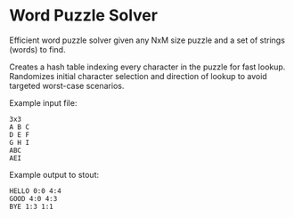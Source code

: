 # Word Puzzle Solver
Efficient word puzzle solver given any NxM size puzzle and a set of strings (words) to find.

Creates a hash table indexing every character in the puzzle for fast lookup.  Randomizes initial character selection and direction of lookup to avoid targeted worst-case scenarios.

Example input file:
```
3x3
A B C
D E F
G H I
ABC
AEI
```
Example output to stout:
```
HELLO 0:0 4:4
GOOD 4:0 4:3
BYE 1:3 1:1
```

